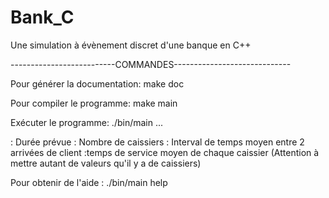 # Bank_C
Une simulation à évènement discret d'une banque en C++

--------------------------COMMANDES-----------------------------

Pour générer la documentation:
    make doc

Pour compiler le programme:
    make main 

Exécuter le programme:
    ./bin/main <plannedTime> <nbCashier> <averageArrivalIntervalTime> <averageServiceTime1> ... <averageServiceTimeNbCashier>

<plannedTime>: Durée prévue 
<nbCashier>: Nombre de caissiers
<averageArrivalIntervalTime>: Interval de temps moyen entre 2 arrivées de client
<averageServiceTime>:temps de service moyen de chaque caissier (Attention à mettre autant de valeurs qu'il y a de caissiers)

Pour obtenir de l'aide :
    ./bin/main help 


